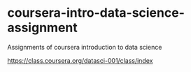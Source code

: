 coursera-intro-data-science-assignment
======================================

Assignments of coursera introduction to data science

https://class.coursera.org/datasci-001/class/index
